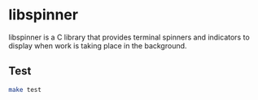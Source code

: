 # libspinner

libspinner is a C library that provides terminal spinners and indicators to display when work is taking place in the background. 

## Test

```sh
make test
```
